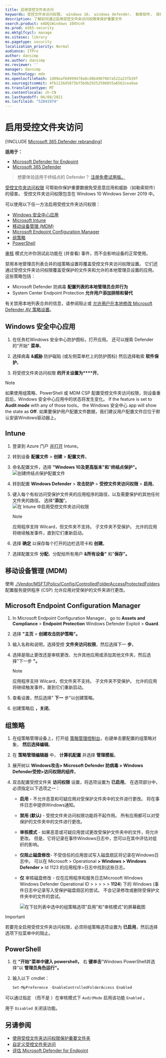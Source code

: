 ```yaml
---
title: 启用受控文件夹访问
keywords: 受控文件夹访问权限， windows 10， windows defender， 勒索软件， 保护， 文件， 文件夹， 启用， 打开， 使用
description: 了解如何通过启用受控文件夹访问权限来保护重要文件
search.product: eADQiWindows 10XVcnh
ms.prod: m365-security
ms.mktglfcycl: manage
ms.sitesec: library
ms.pagetype: security
localization_priority: Normal
audience: ITPro
author: dansimp
ms.author: dansimp
ms.reviewer: ''
manager: dansimp
ms.technology: mde
ms.openlocfilehash: 1d09eaf04999478a0cd0b4907667a522a23fb39f
ms.sourcegitcommit: 4fb1226d5875bf5b9b29252596855a6562cea9ae
ms.translationtype: MT
ms.contentlocale: zh-CN
ms.lasthandoff: 06/08/2021
ms.locfileid: "52841974"
---
```

# <a name="enable-controlled-folder-access"></a>启用受控文件夹访问

[!INCLUDE [Microsoft 365 Defender rebranding](../../includes/microsoft-defender.md)]

**适用于：**
- [Microsoft Defender for Endpoint](https://go.microsoft.com/fwlink/p/?linkid=2154037)
- [Microsoft 365 Defender](https://go.microsoft.com/fwlink/?linkid=2118804)

>想要体验适用于终结点的 Defender？ [注册免费试用版。](https://www.microsoft.com/microsoft-365/windows/microsoft-defender-atp?ocid=docs-wdatp-assignaccess-abovefoldlink)

[受控文件夹访问权限](controlled-folders.md) 可帮助你保护重要数据免受恶意应用和威胁（如勒索软件）的侵害。 受控文件夹访问权限包含在 Windows 10 Windows Server 2019 中。

可以使用以下任一方法启用受控文件夹访问权限：

* [Windows 安全中心应用](#windows-security-app)
* [Microsoft Intune](#intune)
* [移动设备管理 (MDM) ](#mobile-device-management-mdm)
* [Microsoft Endpoint Configuration Manager](#microsoft-endpoint-configuration-manager)
* [组策略](#group-policy)
* [PowerShell](#powershell)

[审核](evaluate-controlled-folder-access.md) 模式允许你测试此功能在 (并查看) 事件，而不会影响设备的正常使用。

禁用本地管理员列表合并的组策略设置将覆盖受控文件夹访问权限设置。 它们还通过受控文件夹访问权限覆盖受保护的文件夹和允许的本地管理员设置的应用。 这些策略包括：

* Microsoft Defender 防病毒 **配置列表的本地管理员合并行为**
* System Center Endpoint Protection **允许用户添加排除和替代**

有关禁用本地列表合并的信息，请参阅阻止或 [允许用户在本地修改 Microsoft Defender AV 策略设置](/windows/security/threat-protection/microsoft-defender-antivirus/configure-local-policy-overrides-microsoft-defender-antivirus#configure-how-locally-and-globally-defined-threat-remediation-and-exclusions-lists-are-merged)。

## <a name="windows-security-app"></a>Windows 安全中心应用

1. 在任务栏Windows 安全中心防护图标，打开应用。 还可以搜索 Defender 的"开始" **菜单**。

2. 选择病毒 **&威胁** 防护磁贴 (或左侧菜单栏上的防护图标) 然后选择勒索 **软件保护**。

3. 将受控文件夹访问权限 **的开关设置为****开**。

> [!NOTE]
> 如果使用组策略、PowerShell 或 MDM CSP 配置受控文件夹访问权限，则设备重启后，Windows 安全中心应用中的状态将发生变化。
> If the feature is set to **Audit mode** with any of those tools， the Windows 安全中心 app will show the state as **Off**.
> 如果要保护用户配置文件数据，我们建议用户配置文件应位于默认安装Windows驱动器上。

## <a name="intune"></a>Intune

1. 登录到 Azure 门户 [并打开](https://portal.azure.com) Intune。

2. 转到设备 **配置文件**  >  **创建**  >  **配置文件**。

3. 命名配置文件，选择 **"Windows 10及更高版本"和**"**终结点保护"。** <br/> ![创建终结点保护配置文件](/microsoft-365/security/defender-endpoint/images/create-endpoint-protection-profile) <br/>

4. 转到配置 **Windows Defender**  >  **攻击防护**  >  **受控文件夹访问权限**  >  **启用**。

5. 键入每个有权访问受保护文件夹的应用程序的路径，以及需要保护的其他任何文件夹的路径。 选择“**添加**”。<br/> ![在 Intune 中启用受控文件夹访问权限](/microsoft-365/security/defender-endpoint/images/enable-cfa-intune)<br/>

   > [!NOTE]
   > 应用程序支持 Wilcard，但文件夹不支持。 子文件夹不受保护。 允许的应用将继续触发事件，直到它们重新启动。

6. 选择 **确定** 以保存每个打开的边栏选项卡和 **创建**。

7. 选择配置文件 **分配**、分配给所有用户 **&所有设备"** 和"**保存"。**

## <a name="mobile-device-management-mdm"></a>移动设备管理 (MDM)

使用 [./Vendor/MSFT/Policy/Config/ControlledFolderAccessProtectedFolders](/windows/client-management/mdm/policy-csp-defender#defender-controlledfolderaccessprotectedfolders) 配置服务提供程序 (CSP) 允许应用对受保护的文件夹进行更改。

## <a name="microsoft-endpoint-configuration-manager"></a>Microsoft Endpoint Configuration Manager

1. In Microsoft Endpoint Configuration Manager， go to **Assets and Compliance**  >  **Endpoint Protection** Windows Defender Exploit  >  **Guard**.

2. 选择 **"主页**  >  **创建攻击防护策略"。**

3. 输入名称和说明，选择受控 **文件夹访问权限**，然后选择下一 **步**。

4. 选择是阻止更改还是审核更改、允许其他应用或添加其他文件夹，然后选择"下一步 **"。**
   > [!NOTE]
   > 应用程序支持 Wilcard，但文件夹不支持。 子文件夹不受保护。 允许的应用将继续触发事件，直到它们重新启动。

5. 查看设置，然后选择" **下一** 步"以创建策略。

6. 创建策略后 **，关闭**。

## <a name="group-policy"></a>组策略

1. 在组策略管理设备上，打开组 [策略管理控制台](https://technet.microsoft.com/library/cc731212.aspx)，右键单击要配置的组策略对象， **然后选择编辑**。

2. 在 **策略管理编辑器** 中， **计算机配置** 并选择 **管理模板**。

3. 展开树以 **Windows攻击> Microsoft Defender 防病毒 > Windows Defender受控>访问权限的组件**。

4. 双击配置受控文件夹 **访问权限** 设置，将选项设置为 **已启用**。 在选项部分中，必须指定以下选项之一：
    * **启用** - 不允许恶意和可疑应用对受保护文件夹中的文件进行更改。 将在事件日志中提供Windows通知。
    * **禁用 (默认)** - 受控文件夹访问权限功能将不起作用。 所有应用都可以对受保护的文件夹中的文件进行更改。
    * **审核模式** - 如果恶意或可疑应用尝试更改受保护文件夹中的文件，将允许更改。 但是，它将记录在事件Windows日志中，您可以在其中评估对组织的影响。
    * **仅阻止磁盘修改**- 不受信任的应用尝试写入磁盘扇区将记录在Windows日志中。 可以在 Microsoft > Operational **> Windows > Windows Defender >** Id 1123 的应用程序>日志中找到这些日志。
    * **仅** 审核磁盘修改 - 仅在应用程序和服务日志Microsoft Windows Windows Defender Operational ID  >    >    >    >    >  **1124**) 下的 Windows (事件日志中记录写入受保护磁盘扇区的尝试。 不会记录修改或删除受保护文件夹中的文件的尝试。

      ![在下拉列表中选中的组策略选项"启用"和"审核模式"的屏幕截图](/microsoft-365/security/defender-endpoint/images/cfa-gp-enable)

> [!IMPORTANT]
> 若要完全启用受控文件夹访问权限，必须将组策略选项设置为 **已启用**，然后选择选项下拉菜单中的阻止。

## <a name="powershell"></a>PowerShell

1. 在 **"开始"菜单中键入 powershell，** 右 **键单击**"Windows PowerShell并选择"以 **管理员角色运行"。**

2. 输入以下 cmdlet：

    ```PowerShell
    Set-MpPreference -EnableControlledFolderAccess Enabled
    ```

可以通过指定 （而不是 ）在审核模式下 `AuditMode` 启用该功能 `Enabled` 。

用于 `Disabled` 关闭该功能。

## <a name="see-also"></a>另请参阅

* [使用受控文件夹访问权限保护重要文件夹](controlled-folders.md)
* [自定义受控文件夹访问](customize-controlled-folders.md)
* [评估 Microsoft Defender for Endpoint](evaluate-mde.md)
